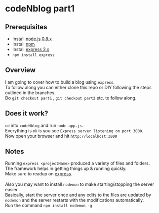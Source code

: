 codeNblog part1
===============

Prerequisites
-------------

*  Install [node.js 0.8.x](http://nodejs.org/)
*  Install [npm](https://blog.nodejitsu.com/npm-cheatsheet)
*  Install [express 3.x](http://expressjs.com/guide.html)  
  *  `npm install express`  

Overview
--------  
I am going to cover how to build a blog using `express`.  
To follow along you can either clone this repo or DIY following the steps outlined in the branches.  
Do `git checkout part1` , `git checkout part2` etc. to follow along.


Does it work?
-------------
`cd` into `codeNblog` and run `node app.js`.  
Everything is `ok` is you see `Express server listening on port 3000`.  
Now open your browser and hit `http://localhost:3000`  

Notes
-----  
Running `express <projectName>` produced a variety of files and folders.  
The framework helps in getting things up & running quickly.  
Make sure to readup on [express](http://expressjs.com/).  
</br>
Also you may want to install `nodemon` to make starting/stopping the server easier.  
Basically, start the server once and any edits to the files are updated by `nodemon` and the server restarts with the modifications automatically.  
Run the command `npm install nodemon -g`
